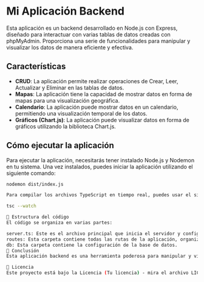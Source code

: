 # Mi Aplicación Backend

Esta aplicación es un backend desarrollado en Node.js con Express, diseñado para interactuar con varias tablas de datos creadas con phpMyAdmin. Proporciona una serie de funcionalidades para manipular y visualizar los datos de manera eficiente y efectiva.

## Características

- **CRUD**: La aplicación permite realizar operaciones de Crear, Leer, Actualizar y Eliminar en las tablas de datos.
- **Mapas**: La aplicación tiene la capacidad de mostrar datos en forma de mapas para una visualización geográfica.
- **Calendario**: La aplicación puede mostrar datos en un calendario, permitiendo una visualización temporal de los datos.
- **Gráficos (Chart.js)**: La aplicación puede visualizar datos en forma de gráficos utilizando la biblioteca Chart.js.

## Cómo ejecutar la aplicación

Para ejecutar la aplicación, necesitarás tener instalado Node.js y Nodemon en tu sistema. Una vez instalados, puedes iniciar la aplicación utilizando el siguiente comando:

```bash
nodemon dist/index.js

Para compilar los archivos TypeScript en tiempo real, puedes usar el siguiente comando:

tsc --watch

📁 Estructura del código
El código se organiza en varias partes:

server.ts: Este es el archivo principal que inicia el servidor y configura todas las rutas y middlewares.
routes: Esta carpeta contiene todas las rutas de la aplicación, organizadas por funcionalidad (producto, calendario, mapa, gráficos).
db: Esta carpeta contiene la configuración de la base de datos.
🎉 Conclusión
Esta aplicación backend es una herramienta poderosa para manipular y visualizar datos de varias tablas creadas con phpMyAdmin. Con su amplia gama de funcionalidades, es una excelente opción para cualquier proyecto que requiera una gestión de datos eficiente y efectiva.

📝 Licencia
Este proyecto está bajo la Licencia (Tu licencia) - mira el archivo LICENSE.md para detalles
